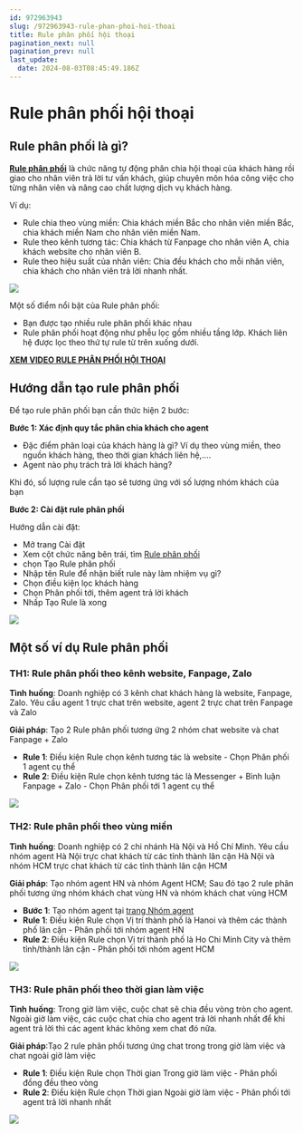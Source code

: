 ```yaml
---
id: 972963943
slug: /972963943-rule-phan-phoi-hoi-thoai
title: Rule phân phối hội thoại
pagination_next: null
pagination_prev: null
last_update:
  date: 2024-08-03T08:45:49.186Z
---
```


# Rule phân phối hội thoại

## Rule phân phối là gì?




**[Rule phân phối](https://app.subiz.com.vn/settings/rule-setting)** là chức năng tự động phân chia hội thoại của khách hàng rồi giao cho nhân viên trả lời tư vấn khách, giúp chuyên môn hóa công việc cho từng nhân viên và nâng cao chất lượng dịch vụ khách hàng.



Ví dụ: 

- Rule chia theo vùng miền: Chia khách miền Bắc cho nhân viên miền Bắc, chia khách miền Nam cho nhân viên miền Nam.
- Rule theo kênh tương tác: Chia khách từ Fanpage cho nhân viên A, chia khách website cho nhân viên B.
- Rule theo hiệu suất của nhân viên: Chia đều khách cho mỗi nhân viên, chia khách cho nhân viên trả lời nhanh nhất.


![](https://vcdn.subiz-cdn.com/file/81107e0ffe74647919c91b1643350a86527ac3ff26aaee688cf0fd5705065bda_acpxkgumifuoofoosble)




Một số điểm nổi bật của Rule phân phối:

- Bạn được tạo nhiều rule phân phối khác nhau
- Rule phân phối hoạt động như phễu lọc gồm nhiều tầng lớp. Khách liên hệ được lọc theo thứ tự rule từ trên xuống dưới.



**[XEM VIDEO RULE PHÂN PHỐI HỘI THOẠI](https://www.youtube.com/watch?v=58QX5R6Z0pc&t=2s)**
## Hướng dẫn tạo rule phân phối


Để tạo rule phân phối bạn cần thức hiện 2 bước:



**Bước 1: Xác định quy tắc phân chia khách cho agent**

- Đặc điểm phân loại của khách hàng là gì? Ví dụ theo vùng miền, theo nguồn khách hàng, theo thời gian khách liên hệ,....
- Agent nào phụ trách trả lời khách hàng?



Khi đó, số lượng rule cần tạo sẽ tương ứng với số lượng nhóm khách của bạn



**Bước 2: Cài đặt rule phân phối**

Hướng dẫn cài đặt:

- Mở trang Cài đặt
- Xem cột chức năng bên trái, tìm [Rule phân phối](https://app.subiz.com.vn/settings/rule-setting)
- chọn Tạo Rule phân phối
- Nhập tên Rule để nhận biết rule này làm nhiệm vụ gì?
- Chọn điều kiện lọc khách hàng
- Chọn Phân phối tới, thêm agent trả lời khách
- Nhấp Tạo Rule là xong




![](https://vcdn.subiz-cdn.com/file/a68b7a189ab26acde74d83884e687eadb065bb21f03adbc5e54b31ecab0e9821_acpxkgumifuoofoosble)



## Một số ví dụ Rule phân phối

### TH1: Rule phân phối theo kênh website, Fanpage, Zalo




**Tình huống**: Doanh nghiệp có 3 kênh chat khách hàng là website, Fanpage, Zalo. Yêu cầu agent 1 trực chat trên website, agent 2 trực chat trên Fanpage và Zalo



**Giải pháp**: Tạo 2 Rule phân phối tương ứng 2 nhóm chat website và chat Fanpage + Zalo

- **Rule 1**: Điều kiện Rule chọn kênh tương tác là website - Chọn Phân phối 1 agent cụ thể
- **Rule 2**: Điều kiện Rule chọn kênh tương tác là Messenger + Bình luận Fanpage + Zalo - Chọn Phân phối tới 1 agent cụ thể




![](https://vcdn.subiz-cdn.com/file/2ae090c32370467de1f3385452df8edd359a32a11fcf8a6888b23983af57b7ec_acpxkgumifuoofoosble)

### TH2: Rule phân phối theo vùng miền




**Tình huống**: Doanh nghiệp có 2 chi nhánh Hà Nội và Hồ Chí Minh. Yêu cầu nhóm agent Hà Nội trực chat khách từ các tỉnh thành lân cận Hà Nội và nhóm HCM trực chat khách từ các tỉnh thành lân cận HCM



**Giải pháp**: Tạo nhóm agent HN và nhóm Agent HCM; Sau đó tạo 2 rule phân phối tương ứng nhóm khách chat vùng HN và nhóm khách chat vùng HCM

- **Bước 1**: Tạo nhóm agent tại [trang Nhóm agent](https://app.subiz.com.vn/settings/agents-group)
- **Rule 1**: Điều kiện Rule chọn Vị trí thành phố là Hanoi và thêm các thành phố lân cận - Phân phối tới nhóm agent HN
- **Rule 2**: Điều kiện Rule chọn Vị trí thành phố là Ho Chi Minh City và thêm tỉnh/thành lân cận - Phân phối tới nhóm agent HCM


![](https://vcdn.subiz-cdn.com/file/555d825fbe9198f503ffe66513b8235deb275decf1cdfd42ca44d8b3f6c2be5f_acpxkgumifuoofoosble)

### TH3: Rule phân phối theo thời gian làm việc


**Tình huống**: Trong giờ làm việc, cuộc chat sẽ chia đều vòng tròn cho agent. Ngoài giờ làm việc, các cuộc chat chia cho agent trả lời nhanh nhất để khi agent trả lời thì các agent khác không xem chat đó nữa.



**Giải pháp**:Tạo 2 rule phân phối tương ứng chat trong trong giờ làm việc và chat ngoài giờ làm việc

- **Rule 1**: Điều kiện Rule chọn Thời gian Trong giờ làm việc - Phân phối đồng đều theo vòng
- **Rule 2**: Điều kiện Rule chọn Thời gian Ngoài giờ làm việc - Phân phối tới agent trả lời nhanh nhất


![](https://vcdn.subiz-cdn.com/file/031f16738f792332703ea2d3b720e3468c339bfe355b97541387c93dd3779103_acpxkgumifuoofoosble)